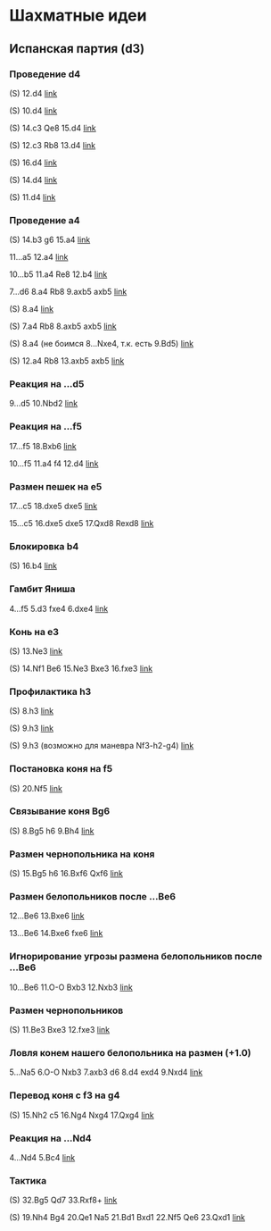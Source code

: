 # Шахматные идеи

## Испанская партия (d3)

### Проведение d4

<fen value="rnbqrbk1/2p2ppp/p2p1n2/1p2p3/4P3/2PP1N2/PPB2PPP/R1BQRNK1 w - - 6 12"/>

(S) 12.d4 [link](https://www.chess.com/game/live/1946312465)

<fen value="r1bq1rk1/bpp1nppp/p2p1n2/4p3/B3P3/2PP1N1P/PP3PP1/RNBQR1K1 w - - 3 10"/>

(S) 10.d4 [link](https://www.chess.com/game/live/62655583513)

<fen value="1r1q1rk1/2p1b1p1/2nppn1p/1p2p3/4P3/3P1N2/1PP2PPP/R1BQRNK1 w - - 0 14"/>

(S) 14.c3 Qe8 15.d4 [link](https://www.chess.com/game/live/62674770393)

<fen value="r1bq1rk1/4bppp/p2p1n2/n1p1p3/Pp2P3/3P1N2/BPPN1PPP/R1BQR1K1 w - c6 0 12"/>

(S) 12.c3 Rb8 13.d4 [link](https://www.chess.com/game/live/64533229601)

<fen value="1rbqr1k1/2p2pp1/1b1p1nnp/1p2p3/4P3/1BPP1NNP/1P3PP1/R1BQR1K1 w - - 8 16"/>

(S) 16.d4 [link](https://www.chess.com/game/live/64701146433)

<fen value="r2q1rk1/1bp2pp1/pb1p1nnp/1p2p3/P3P3/1BPP1NN1/1P3PPP/R1BQR1K1 w - - 8 14"/>

(S) 14.d4 [link](https://www.chess.com/game/live/80947398653)

<fen value="r1bqrbk1/1pp2pp1/p1np1n1p/4p3/B3P3/2PP1N1P/PP1N1PP1/R1BQR1K1 w - - 2 11"/>

(S) 11.d4 [link](https://www.chess.com/game/live/87688370209)

### Проведение a4

<fen value="r2qrbk1/1bpn1ppp/p2p1n2/1p2p3/3PP3/2P2NN1/PPB2PPP/R1BQR1K1 w - - 3 14"/>

(S) 14.b3 g6 15.a4 [link](https://www.chess.com/game/live/1946312465)

<fen value="r1bq1rk1/2p1bppp/p1n2n2/1p2p3/3pP3/1NPP1N2/PPB2PPP/R1BQR1K1 b - - 1 11"/>

11...a5 12.a4 [link](https://www.chess.com/game/live/1975932805)

<fen value="r2q1rk1/1ppb1pbp/p1np1np1/4p3/4P3/2PP1N2/PPBN1PPP/R1BQR1K1 b - - 5 10"/>

10...b5 11.a4 Re8 12.b4 [link](https://www.chess.com/game/live/59271572461)

<fen value="r1bqk2r/2ppbppp/p1n2n2/1p2p3/4P3/1B1P1N2/PPP2PPP/RNBQ1RK1 b kq - 1 7"/>

7...d6 8.a4 Rb8 9.axb5 axb5 [link](https://www.chess.com/game/live/62674770393)

<fen value="r1bq1rk1/2ppbppp/p1n2n2/1p2p3/4P3/1B3N2/PPPP1PPP/RNBQR1K1 w - - 2 8"/>

(S) 8.a4 [link](https://www.chess.com/game/live/64533229601)

<fen value="r1bqk2r/2pp1ppp/p1n2n2/1pb1p3/4P3/1B3N2/PPPP1PPP/RNBQ1RK1 w kq - 2 7"/>

(S) 7.a4 Rb8 8.axb5 axb5 [link](https://www.chess.com/game/live/66500575139)

<fen value="r1bqk2r/2p2ppp/p1np1n2/1pb1p3/4P3/1BP2N2/PP1P1PPP/RNBQ1RK1 w kq - 0 8"/>

(S) 8.a4 (не боимся 8...Nxe4, т.к. есть 9.Bd5) [link](https://www.chess.com/game/live/80947398653) 

<fen value="r1b1k2r/2p1qp2/pbnp1n1p/1p2p1p1/4P3/1BPP1NB1/PP1N1PPP/R2QK2R w KQkq - 2 12"/>

(S) 12.a4 Rb8 13.axb5 axb5 [link](https://www.chess.com/game/live/87154280195)

### Реакция на ...d5

<fen value="r1bq1rk1/2p1bppp/p1np1n2/1p2p3/4P3/2PP1N2/PPB2PPP/RNBQR1K1 b - - 1 9"/>

9...d5 10.Nbd2 [link](https://www.chess.com/game/live/1975932805)

### Реакция на ...f5

<fen value="r1bq1rk1/2p2ppp/1nnb4/p3p3/4P3/2PPBN2/2BN1PPP/R2QR1K1 b - - 6 17"/>

17...f5 18.Bxb6 [link](https://www.chess.com/game/live/1975932805)

<fen value="r1bq1rk1/1pp1bppp/pnnp4/4p3/4P3/2PP1N2/PPBN1PPP/R1BQR1K1 b - - 6 10"/>

10...f5 11.a4 f4 12.d4 [link](https://www.chess.com/game/live/2392774881)

### Размен пешек на e5

<fen value="1r1qr1k1/1bp2pp1/1b1p1nnp/1p2p3/3PP3/2P2NNP/1PB2PP1/R1BQR1K1 b - - 2 17"/>

17...c5 18.dxe5 dxe5 [link](https://www.chess.com/game/live/64701146433)

<fen value="r2qr1k1/1bp2pp1/pb1p1nnp/1p2p3/P2PP3/2P2NN1/1PB2PPP/R1BQR1K1 b - - 2 15"/>

15...c5 16.dxe5 dxe5 17.Qxd8 Rexd8 [link](https://www.chess.com/game/live/80947398653)

### Блокировка b4

<fen value="3q1rk1/2p3p1/1rnppn1p/1p2p3/4P3/2PP1N1P/1P1N1PP1/R2Q1RK1 w - - 0 16"/>

(S) 16.b4 [link](https://www.chess.com/game/live/66613923885)

### Гамбит Яниша

<fen value="r1bqkbnr/1ppp1ppp/p1n5/4p3/B3P3/5N2/PPPP1PPP/RNBQK2R b KQkq - 1 4"/>

 4...f5 5.d3 fxe4 6.dxe4 [link](https://www.chess.com/game/live/56503804145)

### Конь на e3

<fen value="r1bqr1k1/4bppp/p1np1n2/1pp1p3/4P3/2PP1N2/PPB2PPP/R1BQRNK1 w - - 4 13"/>

(S) 13.Ne3 [link](https://www.chess.com/game/live/61942217741)

<fen value="1rb1k2r/2p1qp2/1bnp1n1p/1p2p1p1/4P3/1BPP1NB1/1P1N1PPP/R2QK2R w KQk - 0 14"/>

(S) 14.Nf1 Be6 15.Ne3 Bxe3 16.fxe3 [link](https://www.chess.com/game/live/87154280195)

### Профилактика h3

<fen value="r1bq1rk1/1pp2ppp/p1np1n2/2b1p3/B3P3/2PP1N2/PP3PPP/RNBQ1RK1 w - - 0 8"/>

(S) 8.h3 [link](https://www.chess.com/game/live/62655583513)

<fen value="r1bq1rk1/2p1bppp/p1np1n2/1p2p3/4P3/1BP2N2/PP1P1PPP/RNBQR1K1 w - - 1 9"/>

(S) 9.h3 [link](https://www.chess.com/game/live/80950857879)

<fen value="r2q1rk1/1bppbppp/p1n2n2/1p2p3/4P3/1B1P1N2/PPP2PPP/RNBQR1K1 w - - 1 9"/>

(S) 9.h3 (возможно для маневра Nf3-h2-g4) [link](https://www.chess.com/game/live/86043582139)

### Постановка коня на f5

<fen value="b2qrbk1/5pp1/6np/1pppp3/4P1Q1/1BPP2NP/1P3PP1/2B1R1K1 w - - 0 20"/>

(S) 20.Nf5 [link](https://www.chess.com/game/live/80950857879)

### Связывание коня Bg6

<fen value="r1bqk2r/2p2ppp/p1np1n2/1pb1p3/4P3/1BPP1N2/PP3PPP/RNBQK2R w KQkq - 0 8"/>

(S) 8.Bg5 h6 9.Bh4 [link](https://www.chess.com/game/live/80955660139)

### Размен чернопольника на коня

<fen value="r2qr1k1/bpp2ppp/p1b2nn1/3pp3/3PP3/2P2NNP/PPB2PP1/R1BQR1K1 w - - 0 15"/>

(S) 15.Bg5 h6 16.Bxf6 Qxf6 [link](https://www.chess.com/game/live/62655583513)

### Размен белопольников после ...Be6

<fen value="1rbq1rk1/2p1bpp1/2np1n1p/1p2p3/4P3/1B1P1N2/1PP2PPP/R1BQRNK1 b - - 1 12"/>

12...Be6 13.Bxe6 [link](https://www.chess.com/game/live/62674770393)

<fen value="1rbq1rk1/2p2pp1/2np1n1p/1p2p3/4P3/1B1PPN1P/1PP3P1/RN2QRK1 b - - 2 13"/>

13...Be6 14.Bxe6 fxe6 [link](https://www.chess.com/game/live/66500575139)

### Игнорирование угрозы размена белопольников после ...Be6

<fen value="r1bq1rk1/2p2pp1/p1np1n1p/1pb1p3/4P2B/1BPP1N2/PP1N1PPP/R2QK2R b KQ - 3 10"/>

10...Be6 11.O-O Bxb3 12.Nxb3 [link](https://www.chess.com/game/live/80957482491)

### Размен чернопольников

<fen value="1rbqk2r/2p2pp1/2np1n1p/1pb1p3/4P3/1B1P1N1P/1PP2PP1/RNBQ1RK1 w k - 0 11"/>

(S) 11.Be3 Bxe3 12.fxe3  [link](https://www.chess.com/game/live/66500575139)

### Ловля конем нашего белопольника на размен (+1.0)

<fen value="r1bqkbnr/2pp1ppp/p1n5/1p2p3/4P3/1B3N2/PPPP1PPP/RNBQK2R b KQkq - 1 5"/>

5...Na5 6.O-O Nxb3 7.axb3 d6 8.d4 exd4 9.Nxd4 [link](https://www.chess.com/game/live/70580725467)

### Перевод коня с f3 на g4

<fen value="r2qrbk1/1bp2pp1/p2p1nnp/1p2p3/P3P3/1BPP1NNP/1P3PP1/R1BQR1K1 w - - 6 15"/>

(S) 15.Nh2 c5 16.Ng4 Nxg4 17.Qxg4 [link](https://www.chess.com/game/live/80950857879)

### Реакция на ...Nd4

<fen value="r1bqkb1r/pppp1ppp/2n2n2/1B2p3/4P3/2N2N2/PPPP1PPP/R1BQK2R b KQkq - 5 4"/>

4...Nd4 5.Bc4 [link](https://www.chess.com/game/live/81901147033)

### Тактика

<fen value="2rn1b1k/4q1p1/3pp2p/1pp4Q/4PB1P/1BPP2P1/1P4K1/5R2 w - - 3 32"/>

(S) 32.Bg5 Qd7 33.Rxf8+ [link](https://www.chess.com/game/live/61942217741)

<fen value="r5k1/2p1qp2/2npbn1p/1p2p1p1/4P3/1BPPPNB1/1P4PP/3Q1RK1 w - - 0 19"/>

(S) 19.Nh4 Bg4 20.Qe1 Na5 21.Bd1 Bxd1 22.Nf5 Qe6 23.Qxd1 [link](https://www.chess.com/game/live/87154280195)